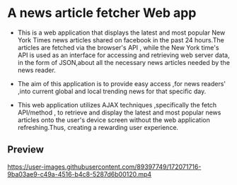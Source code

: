 # A news article fetcher Web app

* This is a web application that displays the latest and most popular New York Times news articles shared on facebook in the past 24 hours.The articles are fetched via the browser's API , while the  New York time's API is used as an interface for accessing and retrieving web server data, in the form of JSON,about all the necessary news articles needed by the news reader.

* The aim of this application is to provide easy access ,for news readers' ,into current global and local trending news for that specific day.

* This web application utilizes  AJAX techniques ,specifically the fetch API/method , to retrieve and display the latest and most popular news articles onto the user's device screen without the web application refreshing.Thus, creating a rewarding user experience.

## Preview

<https://user-images.githubusercontent.com/89397749/172071716-9ba03ae9-c49a-4516-b4c8-5287d6b00120.mp4>
